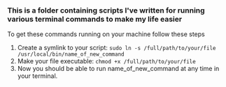 ### This is a folder containing scripts I've written for running various terminal commands to make my life easier

To get these commands running on your machine follow these steps

1. Create a symlink to your script:
   `sudo ln -s /full/path/to/your/file /usr/local/bin/name_of_new_command`
2. Make your file executable:
   `chmod +x /full/path/to/your/file`
3. Now you should be able to run name_of_new_command at any time in your terminal.
